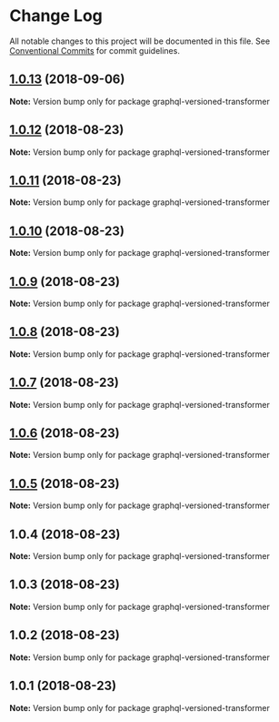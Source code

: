 # Change Log

All notable changes to this project will be documented in this file.
See [Conventional Commits](https://conventionalcommits.org) for commit guidelines.

<a name="1.0.13"></a>
## [1.0.13](https://github.com/aws-amplify/amplify-cli/compare/graphql-versioned-transformer@1.0.12...graphql-versioned-transformer@1.0.13) (2018-09-06)




**Note:** Version bump only for package graphql-versioned-transformer

<a name="1.0.12"></a>
## [1.0.12](https://github.com/aws-amplify/amplify-cli/compare/graphql-versioned-transformer@1.0.11...graphql-versioned-transformer@1.0.12) (2018-08-23)




**Note:** Version bump only for package graphql-versioned-transformer

<a name="1.0.11"></a>
## [1.0.11](https://github.com/aws-amplify/amplify-cli/compare/graphql-versioned-transformer@1.0.10...graphql-versioned-transformer@1.0.11) (2018-08-23)




**Note:** Version bump only for package graphql-versioned-transformer

<a name="1.0.10"></a>
## [1.0.10](https://github.com/aws-amplify/amplify-cli/compare/graphql-versioned-transformer@1.0.9...graphql-versioned-transformer@1.0.10) (2018-08-23)




**Note:** Version bump only for package graphql-versioned-transformer

<a name="1.0.9"></a>
## [1.0.9](https://github.com/aws-amplify/amplify-cli/compare/graphql-versioned-transformer@1.0.8...graphql-versioned-transformer@1.0.9) (2018-08-23)




**Note:** Version bump only for package graphql-versioned-transformer

<a name="1.0.8"></a>
## [1.0.8](https://github.com/aws-amplify/amplify-cli/compare/graphql-versioned-transformer@1.0.7...graphql-versioned-transformer@1.0.8) (2018-08-23)




**Note:** Version bump only for package graphql-versioned-transformer

<a name="1.0.7"></a>
## [1.0.7](https://github.com/aws-amplify/amplify-cli/compare/graphql-versioned-transformer@1.0.6...graphql-versioned-transformer@1.0.7) (2018-08-23)




**Note:** Version bump only for package graphql-versioned-transformer

<a name="1.0.6"></a>
## [1.0.6](https://github.com/aws-amplify/amplify-cli/compare/graphql-versioned-transformer@1.0.5...graphql-versioned-transformer@1.0.6) (2018-08-23)




**Note:** Version bump only for package graphql-versioned-transformer

<a name="1.0.5"></a>
## [1.0.5](https://github.com/aws-amplify/amplify-cli/compare/graphql-versioned-transformer@1.0.4...graphql-versioned-transformer@1.0.5) (2018-08-23)




**Note:** Version bump only for package graphql-versioned-transformer

<a name="1.0.4"></a>
## 1.0.4 (2018-08-23)




**Note:** Version bump only for package graphql-versioned-transformer

<a name="1.0.3"></a>
## 1.0.3 (2018-08-23)




**Note:** Version bump only for package graphql-versioned-transformer

<a name="1.0.2"></a>
## 1.0.2 (2018-08-23)




**Note:** Version bump only for package graphql-versioned-transformer

<a name="1.0.1"></a>
## 1.0.1 (2018-08-23)




**Note:** Version bump only for package graphql-versioned-transformer
